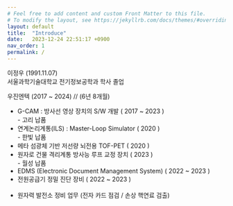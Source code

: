 ```yaml
---
# Feel free to add content and custom Front Matter to this file.
# To modify the layout, see https://jekyllrb.com/docs/themes/#overriding-theme-defaults
layout: default
title:  "Introduce"
date:   2023-12-24 22:51:17 +0900
nav_order: 1
permalink: /
---
```

이정우 (1991.11.07) <br>
서울과학기술대학교 전기정보공학과 학사 졸업
<br>

우진엔텍 (2017 ~ 2024) // (6년 8개월) <br>
  - G-CAM : 방사선 영상 장치의 S/W 개발 ( 2017 ~ 2023 )<br> - 고리 납품<br>
  - 연계논리계통(ILS) : Master-Loop Simulator ( 2020 )<br> - 한빛 납품<br>
  - 메타 섬광체 기반 저선량 뇌전용 TOF-PET ( 2020 ) <br>
  - 원자로 건물 격리계통 방사능 루프 교정 장치 ( 2023 )<br> - 월성 납품<br>
  - EDMS (Electronic Document Management System) ( 2022 ~ 2023 )<br>
  - 전원공급기 정밀 진단 장비 ( 2022 ~ 2023 ) <br><br>
  - 원자력 발전소 정비 업무 (전자 카드 점검 / 손상 핵연료 검출)
